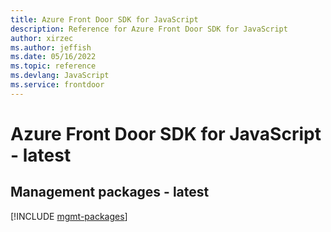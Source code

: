 ```yaml
---
title: Azure Front Door SDK for JavaScript
description: Reference for Azure Front Door SDK for JavaScript
author: xirzec
ms.author: jeffish
ms.date: 05/16/2022
ms.topic: reference
ms.devlang: JavaScript
ms.service: frontdoor
---
```

# Azure Front Door SDK for JavaScript - latest
## Management packages - latest
[!INCLUDE [mgmt-packages](front-door-mgmt-index.md)]
